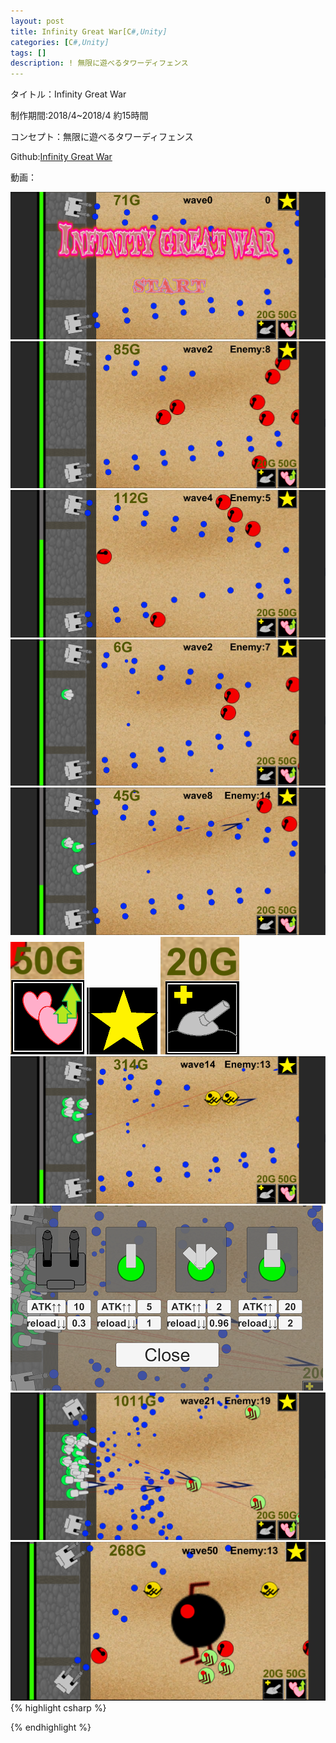 ```yaml
---
layout: post
title: Infinity Great War[C#,Unity]
categories: [C#,Unity]
tags: []
description: ! 無限に遊べるタワーディフェンス
---
```

タイトル：Infinity Great War

制作期間:2018/4~2018/4 約15時間

コンセプト：無限に遊べるタワーディフェンス

Github:[Infinity Great War](https://github.com/savioleung/Infinity-Great-War)

動画：

![igw](https://raw.githubusercontent.com/savioleung/savioleung.github.io/master/images/igw/igw_1.png)
![igw](https://raw.githubusercontent.com/savioleung/savioleung.github.io/master/images/igw/igw_2.png)
![igw](https://raw.githubusercontent.com/savioleung/savioleung.github.io/master/images/igw/igw_3.png)
![igw](https://raw.githubusercontent.com/savioleung/savioleung.github.io/master/images/igw/igw_4.png)
![igw](https://raw.githubusercontent.com/savioleung/savioleung.github.io/master/images/igw/igw_5.png)
![igw](https://raw.githubusercontent.com/savioleung/savioleung.github.io/master/images/igw/igw_6.png)
![igw](https://raw.githubusercontent.com/savioleung/savioleung.github.io/master/images/igw/igw_7.png)
![igw](https://raw.githubusercontent.com/savioleung/savioleung.github.io/master/images/igw/igw_8.png)
![igw](https://raw.githubusercontent.com/savioleung/savioleung.github.io/master/images/igw/igw_9.png)
![igw](https://raw.githubusercontent.com/savioleung/savioleung.github.io/master/images/igw/igw_10.png)
![igw](https://raw.githubusercontent.com/savioleung/savioleung.github.io/master/images/igw/igw_11.png)
![igw](https://raw.githubusercontent.com/savioleung/savioleung.github.io/master/images/igw/igw_12.png)
{% highlight csharp %}

{% endhighlight %}
